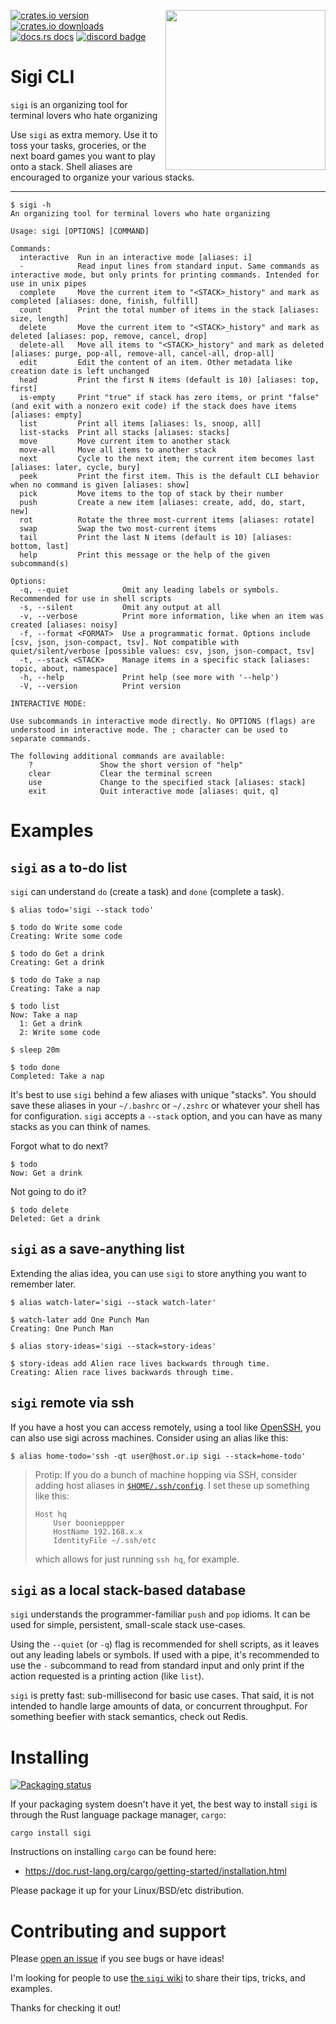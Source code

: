 [<img align='right' src='https://sigi-cli.org/img/sigi.png' height='256' width='256'>](https://sigi-cli.org)

[![crates.io version](https://img.shields.io/crates/v/sigi)](https://crates.io/crates/sigi)
[![crates.io downloads](https://img.shields.io/crates/d/sigi?label=crates.io%20downloads)](https://crates.io/crates/sigi)
[![docs.rs docs](https://docs.rs/mio/badge.svg)](https://docs.rs/sigi)
[![discord badge](https://img.shields.io/discord/1141777454164365382?logo=discord)](https://discord.gg/Yehv682GJ4)

# Sigi CLI

`sigi` is an organizing tool for terminal lovers who hate organizing

Use `sigi` as extra memory. Use it to toss your tasks, groceries, or the next
board games you want to play onto a stack. Shell aliases are encouraged to
organize your various stacks.

---

```console
$ sigi -h
An organizing tool for terminal lovers who hate organizing

Usage: sigi [OPTIONS] [COMMAND]

Commands:
  interactive  Run in an interactive mode [aliases: i]
  -            Read input lines from standard input. Same commands as interactive mode, but only prints for printing commands. Intended for use in unix pipes
  complete     Move the current item to "<STACK>_history" and mark as completed [aliases: done, finish, fulfill]
  count        Print the total number of items in the stack [aliases: size, length]
  delete       Move the current item to "<STACK>_history" and mark as deleted [aliases: pop, remove, cancel, drop]
  delete-all   Move all items to "<STACK>_history" and mark as deleted [aliases: purge, pop-all, remove-all, cancel-all, drop-all]
  edit         Edit the content of an item. Other metadata like creation date is left unchanged
  head         Print the first N items (default is 10) [aliases: top, first]
  is-empty     Print "true" if stack has zero items, or print "false" (and exit with a nonzero exit code) if the stack does have items [aliases: empty]
  list         Print all items [aliases: ls, snoop, all]
  list-stacks  Print all stacks [aliases: stacks]
  move         Move current item to another stack
  move-all     Move all items to another stack
  next         Cycle to the next item; the current item becomes last [aliases: later, cycle, bury]
  peek         Print the first item. This is the default CLI behavior when no command is given [aliases: show]
  pick         Move items to the top of stack by their number
  push         Create a new item [aliases: create, add, do, start, new]
  rot          Rotate the three most-current items [aliases: rotate]
  swap         Swap the two most-current items
  tail         Print the last N items (default is 10) [aliases: bottom, last]
  help         Print this message or the help of the given subcommand(s)

Options:
  -q, --quiet            Omit any leading labels or symbols. Recommended for use in shell scripts
  -s, --silent           Omit any output at all
  -v, --verbose          Print more information, like when an item was created [aliases: noisy]
  -f, --format <FORMAT>  Use a programmatic format. Options include [csv, json, json-compact, tsv]. Not compatible with quiet/silent/verbose [possible values: csv, json, json-compact, tsv]
  -t, --stack <STACK>    Manage items in a specific stack [aliases: topic, about, namespace]
  -h, --help             Print help (see more with '--help')
  -V, --version          Print version

INTERACTIVE MODE:

Use subcommands in interactive mode directly. No OPTIONS (flags) are understood in interactive mode. The ; character can be used to separate commands.

The following additional commands are available:
    ?               Show the short version of "help"
    clear           Clear the terminal screen
    use             Change to the specified stack [aliases: stack]
    exit            Quit interactive mode [aliases: quit, q]
```

# Examples

## `sigi` as a to-do list

`sigi` can understand `do` (create a task) and `done` (complete a task).

```
$ alias todo='sigi --stack todo'

$ todo do Write some code
Creating: Write some code

$ todo do Get a drink
Creating: Get a drink

$ todo do Take a nap
Creating: Take a nap

$ todo list
Now: Take a nap
  1: Get a drink
  2: Write some code

$ sleep 20m

$ todo done
Completed: Take a nap
```

It's best to use `sigi` behind a few aliases with unique "stacks". You should
save these aliases in your `~/.bashrc` or `~/.zshrc` or whatever your shell has
for configuration. `sigi` accepts a `--stack` option, and you can have as many
stacks as you can think of names.

Forgot what to do next?

```
$ todo
Now: Get a drink
```

Not going to do it?

```
$ todo delete
Deleted: Get a drink
```

## `sigi` as a save-anything list

Extending the alias idea, you can use `sigi` to store anything you want to
remember later.

```
$ alias watch-later='sigi --stack watch-later'

$ watch-later add One Punch Man
Creating: One Punch Man
```

```
$ alias story-ideas='sigi --stack=story-ideas'

$ story-ideas add Alien race lives backwards through time.
Creating: Alien race lives backwards through time.
```

## `sigi` remote via ssh

If you have a host you can access remotely, using a tool like
[OpenSSH](https://www.openssh.com), you can also use sigi across machines.
Consider using an alias like this:

```
$ alias home-todo='ssh -qt user@host.or.ip sigi --stack=home-todo'
```

> Protip: If you do a bunch of machine hopping via SSH, consider adding host
aliases in [`$HOME/.ssh/config`](https://man.openbsd.org/ssh_config.5). I set
these up something like this:
> ```
> Host hq
>     User boonieppper
>     HostName 192.168.x.x
>     IdentityFile ~/.ssh/etc
> ```
> which allows for just running `ssh hq`, for example.

## `sigi` as a local stack-based database

`sigi` understands the programmer-familiar `push` and `pop` idioms. It can be
used for simple, persistent, small-scale stack use-cases.

Using the `--quiet` (or `-q`) flag is recommended for shell scripts, as it
leaves out any leading labels or symbols. If used with a pipe, it's recommended
to use the `-` subcommand to read from standard input and only print if the
action requested is a printing action (like `list`).

`sigi` is pretty fast: sub-millisecond for basic use cases. That said, it is
not intended to handle large amounts of data, or concurrent throughput. For
something beefier with stack semantics, check out Redis.

# Installing

[![Packaging status](https://repology.org/badge/vertical-allrepos/sigi.svg)](https://repology.org/project/sigi/versions)

If your packaging system doesn't have it yet, the best way to install `sigi` is
through the Rust language package manager, `cargo`:

```
cargo install sigi
```

Instructions on installing `cargo` can be found here:

- https://doc.rust-lang.org/cargo/getting-started/installation.html

Please package it up for your Linux/BSD/etc distribution.

# Contributing and support

Please [open an issue](https://github.com/sigi-cli/sigi/issues) if you see
bugs or have ideas!

I'm looking for people to use [the `sigi` wiki](https://github.com/sigi-cli/sigi/wiki)
to share their tips, tricks, and examples.

Thanks for checking it out!
